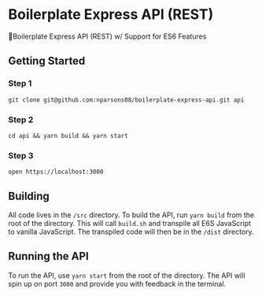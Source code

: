 # Boilerplate Express API (REST)

🔋Boilerplate Express API (REST) w/ Support for ES6 Features

## Getting Started

### Step 1
`git clone git@github.com:nparsons08/boilerplate-express-api.git api`

### Step 2
`cd api && yarn build && yarn start`

### Step 3
`open https://localhost:3000`

## Building
All code lives in the `/src` directory. To build the API, run `yarn build` from the root of the directory. This will call `build.sh` and transpile all E6S JavaScript to vanilla JavaScript. The transpiled code will then be in the `/dist` directory.

## Running the API
To run the API, use `yarn start` from the root of the directory. The API will spin up on port `3000` and provide you with feedback in the terminal.


